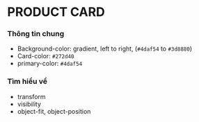 # PRODUCT CARD

### Thông tin chung
- Background-color: gradient, left to right, (`#4daf54` to `#3d8880`)
- Card-color: `#272d40`
- primary-color: `#4daf54`

### Tìm hiểu về
- transform
- visibility
- object-fit, object-position